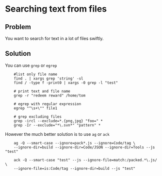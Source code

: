 # Searching text from files

## Problem
You want to search for text in a lot of files swiftly.

## Solution
You can use `grep` or `egrep`

```
    #list only file name
    find . | xargs grep 'string' -sl
    find / -type f -print0 | xargs -0 grep -l "test"

    # print text and file name
    grep -r "redeem reward" /home/tom

    # egrep with regular expression
    egrep "^\s+\"" file1

    # grep excluding files
    grep -ircl --exclude=*.{png,jpg} "foo=" *
    grep -Ir --exclude="*\.svn*" "pattern" *
```

However the much better solution is to use `ag` or `ack`

```
    ag -Q --smart-case --ignore=pack*.js --ignore=Code/tag \
    --ignore-dir=build --ignore-dir=Code/JSON --ignore-dir=Tools --js "test"

    ack -Q --smart-case "test" --js --ignore-file=match:/packed.*\.js/ \
    --ignore-file=is:Code/tag --ignore-dir=build --js "test"
```

